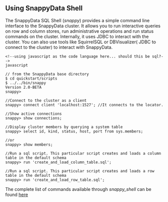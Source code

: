 ## Using SnappyData Shell
The SnappyData SQL Shell (_snappy_) provides a simple command line interface to the SnappyData cluster. 
It allows you to run interactive queries on row and column stores, run administrative operations and run status commands on the cluster. 
Internally, it uses JDBC to interact with the cluster. You can also use tools like SquirrelSQL or DBVisualizer( JDBC to connect to the cluster) to interact with SnappyData.
```
<!--using javascript as the code language here... should this be sql?-->
javascript

// from the SnappyData base directory  
$ cd quickstart/scripts  
$ ../../bin/snappy  
Version 2.0-BETA
snappy> 

//Connect to the cluster as a client  
snappy> connect client 'localhost:1527'; //It connects to the locator.

//Show active connections  
snappy> show connections;

//Display cluster members by querying a system table  
snappy> select id, kind, status, host, port from sys.members;

//or
snappy> show members;

//Run a sql script. This particular script creates and loads a column table in the default schema  
snappy> run 'create_and_load_column_table.sql';

//Run a sql script. This particular script creates and loads a row table in the default schema  
snappy> run 'create_and_load_row_table.sql';
```

The complete list of commands available through _snappy_shell_ can be found [here](http://gemfirexd.docs.pivotal.io/docs-gemfirexd/reference/gfxd_commands/gfxd-launcher.html)
